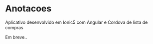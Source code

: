 # Anotacoes
Aplicativo desenvolvido em Ionic5 com Angular e Cordova de lista de compras

Em breve..
